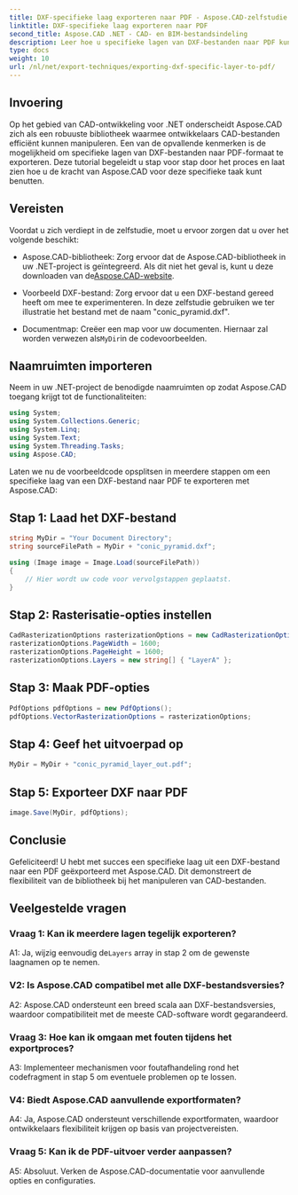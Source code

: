 ```yaml
---
title: DXF-specifieke laag exporteren naar PDF - Aspose.CAD-zelfstudie
linktitle: DXF-specifieke laag exporteren naar PDF
second_title: Aspose.CAD .NET - CAD- en BIM-bestandsindeling
description: Leer hoe u specifieke lagen van DXF-bestanden naar PDF kunt exporteren met Aspose.CAD voor .NET. Volg deze stapsgewijze handleiding voor een naadloze integratie.
type: docs
weight: 10
url: /nl/net/export-techniques/exporting-dxf-specific-layer-to-pdf/
---
```

## Invoering

Op het gebied van CAD-ontwikkeling voor .NET onderscheidt Aspose.CAD zich als een robuuste bibliotheek waarmee ontwikkelaars CAD-bestanden efficiënt kunnen manipuleren. Een van de opvallende kenmerken is de mogelijkheid om specifieke lagen van DXF-bestanden naar PDF-formaat te exporteren. Deze tutorial begeleidt u stap voor stap door het proces en laat zien hoe u de kracht van Aspose.CAD voor deze specifieke taak kunt benutten.

## Vereisten

Voordat u zich verdiept in de zelfstudie, moet u ervoor zorgen dat u over het volgende beschikt:

-  Aspose.CAD-bibliotheek: Zorg ervoor dat de Aspose.CAD-bibliotheek in uw .NET-project is geïntegreerd. Als dit niet het geval is, kunt u deze downloaden van de[Aspose.CAD-website](https://releases.aspose.com/cad/net/).

- Voorbeeld DXF-bestand: Zorg ervoor dat u een DXF-bestand gereed heeft om mee te experimenteren. In deze zelfstudie gebruiken we ter illustratie het bestand met de naam "conic_pyramid.dxf".

-  Documentmap: Creëer een map voor uw documenten. Hiernaar zal worden verwezen als`MyDir`in de codevoorbeelden.

## Naamruimten importeren

Neem in uw .NET-project de benodigde naamruimten op zodat Aspose.CAD toegang krijgt tot de functionaliteiten:

```csharp
using System;
using System.Collections.Generic;
using System.Linq;
using System.Text;
using System.Threading.Tasks;
using Aspose.CAD;
```

Laten we nu de voorbeeldcode opsplitsen in meerdere stappen om een specifieke laag van een DXF-bestand naar PDF te exporteren met Aspose.CAD:

## Stap 1: Laad het DXF-bestand

```csharp
string MyDir = "Your Document Directory";
string sourceFilePath = MyDir + "conic_pyramid.dxf";

using (Image image = Image.Load(sourceFilePath))
{
    // Hier wordt uw code voor vervolgstappen geplaatst.
}
```

## Stap 2: Rasterisatie-opties instellen

```csharp
CadRasterizationOptions rasterizationOptions = new CadRasterizationOptions();
rasterizationOptions.PageWidth = 1600;
rasterizationOptions.PageHeight = 1600;
rasterizationOptions.Layers = new string[] { "LayerA" };
```

## Stap 3: Maak PDF-opties

```csharp
PdfOptions pdfOptions = new PdfOptions();
pdfOptions.VectorRasterizationOptions = rasterizationOptions;
```

## Stap 4: Geef het uitvoerpad op

```csharp
MyDir = MyDir + "conic_pyramid_layer_out.pdf";
```

## Stap 5: Exporteer DXF naar PDF

```csharp
image.Save(MyDir, pdfOptions);
```

## Conclusie

Gefeliciteerd! U hebt met succes een specifieke laag uit een DXF-bestand naar een PDF geëxporteerd met Aspose.CAD. Dit demonstreert de flexibiliteit van de bibliotheek bij het manipuleren van CAD-bestanden.

## Veelgestelde vragen

### Vraag 1: Kan ik meerdere lagen tegelijk exporteren?

 A1: Ja, wijzig eenvoudig de`Layers` array in stap 2 om de gewenste laagnamen op te nemen.

### V2: Is Aspose.CAD compatibel met alle DXF-bestandsversies?

A2: Aspose.CAD ondersteunt een breed scala aan DXF-bestandsversies, waardoor compatibiliteit met de meeste CAD-software wordt gegarandeerd.

### Vraag 3: Hoe kan ik omgaan met fouten tijdens het exportproces?

A3: Implementeer mechanismen voor foutafhandeling rond het codefragment in stap 5 om eventuele problemen op te lossen.

### V4: Biedt Aspose.CAD aanvullende exportformaten?

A4: Ja, Aspose.CAD ondersteunt verschillende exportformaten, waardoor ontwikkelaars flexibiliteit krijgen op basis van projectvereisten.

### Vraag 5: Kan ik de PDF-uitvoer verder aanpassen?

A5: Absoluut. Verken de Aspose.CAD-documentatie voor aanvullende opties en configuraties.
